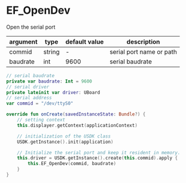 # EF_OpenDev

Open the serial port

| argument | type   | default value | description              |
|----------|--------|---------------|--------------------------|
| commid   | string | -             | serial port name or path |
| baudrate | int    | 9600          | serial baudrate          |

```kotlin
// serial baudrate
private var baudrate: Int = 9600
// serial driver
private lateinit var driver: UBoard
// serial address
var commid = "/dev/ttyS0"

override fun onCreate(savedInstanceState: Bundle?) {
    // setting context
    this.displayer.getContext(applicationContext)

    // initialization of the USDK class
    USDK.getInstance().init(application)

    // Initialize the serial port and keep it resident in memory.
    this.driver = USDK.getInstance().create(this.commid).apply {
        this.EF_OpenDev(commid, baudrate)
    }
}
```